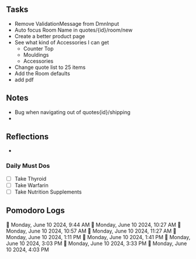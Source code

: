 ## Tasks

- Remove ValidationMessage from DmnInput
- Auto focus Room Name in quotes/{id}/room/new
- Create a better product page
- See what kind of Accessories I can get
	- Counter Top
	- Mouldings
	- Accessories
- Change quote list to 25 items
- Add the Room defaults
- add pdf

## Notes

- Bug when navigating out of quotes{id}/shipping
- 

## Reflections

- 

### Daily Must Dos

- [ ] Take Thyroid
- [ ] Take Warfarin
- [ ] Take Nutrition Supplements

## Pomodoro Logs


🍅 Monday, June 10 2024, 9:44 AM
🍅 Monday, June 10 2024, 10:27 AM
🍅 Monday, June 10 2024, 10:57 AM
🍅 Monday, June 10 2024, 11:27 AM
🍅 Monday, June 10 2024, 1:11 PM
🍅 Monday, June 10 2024, 1:41 PM
🍅 Monday, June 10 2024, 3:03 PM
🍅 Monday, June 10 2024, 3:33 PM
🍅 Monday, June 10 2024, 4:03 PM